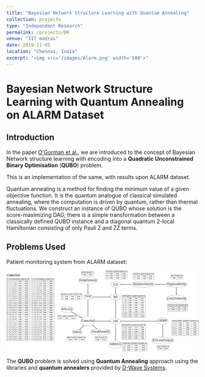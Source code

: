 ```yaml
---
title: "Bayesian Network Structure Learning with Quantum Annealing"
collection: projects
type: "Independent Research"
permalink: /projects/DR
venue: "IIT madras"
date: 2019-11-01
location: "Chennai, India"
excerpt: "<img src='/images/Alarm.png' width='500'>"
---
```

# Bayesian Network Structure Learning with Quantum Annealing on ALARM Dataset

## Introduction
In the paper [O'Gorman et al.](https://doi.org/10.1140/epjst/e2015-02349-9), we are introduced to the concept of Bayesian Network structure learning with  encoding into a **Quadratic Unconstrained Binary Optimisation** (**QUBO**) problem. 

This is an implementation of the same, with results upon ALARM dataset.


Quantum annealing is a method for finding the minimum value of a given objective function. It is the quantum analogue of classical simulated annealing,
where the computation is driven by quantum, rather than thermal fluctuations. We construct an instance of QUBO whose solution is the score-maximizing DAG; there is a simple transformation between a classically defined QUBO instance and a diagonal quantum 2-local Hamiltonian consisting of only Pauli Z and ZZ terms. 

## Problems Used
Patient monitoring system from ALARM dataset:

<img src='/images/Alarm.png'>

The **QUBO** problem is solved using **Quantum Annealing** approach using the libraries and **quantum annealers** provided by [D-Wave Systems](https://www.dwavesys.com/).
